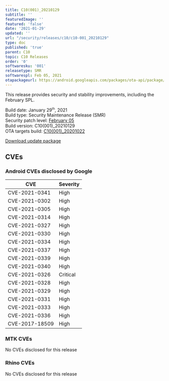 ```yaml
---
title: C10(001)_20210129
subtitle: ''
featuredImage: ''
featured: 'false'
date: '2021-01-29'
updated: ''
url: "/security/releases/c10/c10-001_20210129"
type: doc
published: 'true'
parent: C10
topic: C10 Releases
order: '0'
softwaresku: '001'
releasetype: SMR
softwarespl: Feb 05, 2021
otapackageurl: https://android.googleapis.com/packages/ota-api/package/f69d345ae3236d58e7136e280c6a021f07303858.zip
---
```


This release provides security and stability improvements, including the February SPL.

Build date: January 29<sup><small>th</small></sup>, 2021  
Build type: Security Maintenance Release (SMR)  
Security patch level: [February 05](https://source.android.com/security/bulletin/2021-02-01)  
Build version: C10(001)_20210129  
OTA targets build: [C10(001)_20201022](/security/releases/c10/c10-001_20201022)

<i class="far fa-cloud-download-alt"></i> [Download update package](https://android.googleapis.com/packages/ota-api/package/f69d345ae3236d58e7136e280c6a021f07303858.zip)

## CVEs
### Android CVEs disclosed by Google

| **CVE** | **Severity** |
|---------|--------------|
| CVE-2021-0341 | High |
| CVE-2021-0302	| High |
| CVE-2021-0305	| High |
| CVE-2021-0314	| High |
| CVE-2021-0327	| High |
| CVE-2021-0330	| High |
| CVE-2021-0334	| High |
| CVE-2021-0337	| High |
| CVE-2021-0339	| High |
| CVE-2021-0340	| High |
| CVE-2021-0326	| Critical |
| CVE-2021-0328	| High |
| CVE-2021-0329	| High |
| CVE-2021-0331	| High |
| CVE-2021-0333	| High |
| CVE-2021-0336	| High |
| CVE-2017-18509 | High |

### MTK CVEs
No CVEs disclosed for this release

### Rhino CVEs
No CVEs disclosed for this release
